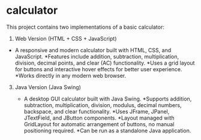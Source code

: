 # calculator
This project contains two implementations of a basic calculator:
1)  Web Version (HTML + CSS + JavaScript)

   * A responsive and modern calculator built with HTML, CSS, and JavaScript.
    *Features include addition, subtraction, multiplication, division, decimal points, and clear (AC) functionality.
    *Uses a grid layout for buttons and interactive hover effects for better user experience.
    *Works directly in any modern web browser.
3) Java Version (Java Swing)
   
    * A desktop GUI calculator built with Java Swing.
   *Supports addition, subtraction, multiplication, division, modulus, decimal numbers, backspace, and clear functionality.
   *Uses JFrame, JPanel, JTextField, and JButton components.
   *Layout managed with GridLayout for automatic arrangement of buttons, no manual positioning required.
   *Can be run as a standalone Java application.
